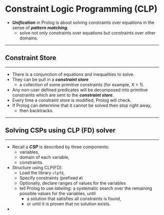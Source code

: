 # Constraint Logic Programming (CLP)



- ***Unification*** in Prolog is about solving constraints over equations in the sense of ***pattern matching***.
  - solve not only constraints over equations but constraints over other domains.

------

## Constraint Store

------

- There is a conjunction of equations and inequalities to solve.
- They can be pull in a ***constraint store***
  - a collection of some primitive constraints (for example, X > 1).
- Any non-user defined predicates will be decomposed into primitive constraints which are sent to the ***constraint store***.
- Every time a constraint store is modified, Prolog will check.
- If Prolog can determine that it cannot be solved then stop right away,
  - then backtracks.

------

## Solving CSPs using CLP (FD) solver

------

- Recall a ***CSP*** is described by three components:
  - variables,
  - domain of each variable,
  - constraints.
- Structure using CLP(FD):
  - Load the library `clpfd`,
  - Specify constraints (prefixed `#`)
  - Optionally, declare ranges of values for the variables
  - tell Prolog to use *labeling*: a systematic search over the remaining possible values for the variables, until
    - a solution that satisfies all constraints is found,
    - or until it is proven that no solution exists.
- 
